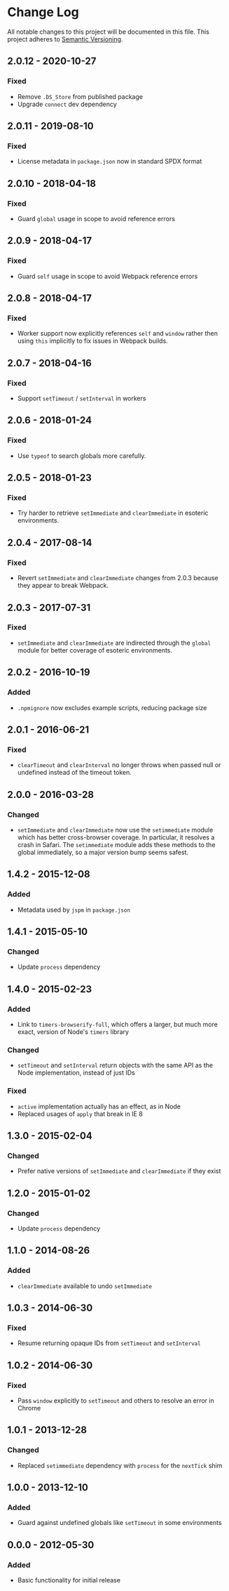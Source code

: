 # Change Log

All notable changes to this project will be documented in this file. This project adheres
to [Semantic Versioning](http://semver.org/).

## 2.0.12 - 2020-10-27

### Fixed

* Remove `.DS_Store` from published package
* Upgrade `connect` dev dependency

## 2.0.11 - 2019-08-10

### Fixed

* License metadata in `package.json` now in standard SPDX format

## 2.0.10 - 2018-04-18

### Fixed

* Guard `global` usage in scope to avoid reference errors

## 2.0.9 - 2018-04-17

### Fixed

* Guard `self` usage in scope to avoid Webpack reference errors

## 2.0.8 - 2018-04-17

### Fixed

* Worker support now explicitly references `self` and `window` rather then using
  `this` implicitly to fix issues in Webpack builds.

## 2.0.7 - 2018-04-16

### Fixed

* Support `setTimeout` / `setInterval` in workers

## 2.0.6 - 2018-01-24

### Fixed

* Use `typeof` to search globals more carefully.

## 2.0.5 - 2018-01-23

### Fixed

* Try harder to retrieve `setImmediate` and `clearImmediate` in esoteric environments.

## 2.0.4 - 2017-08-14

### Fixed

* Revert `setImmediate` and `clearImmediate` changes from 2.0.3 because they appear to break Webpack.

## 2.0.3 - 2017-07-31

### Fixed

* `setImmediate` and `clearImmediate` are indirected through the `global` module for better coverage of esoteric
  environments.

## 2.0.2 - 2016-10-19

### Added

* `.npmignore` now excludes example scripts, reducing package size

## 2.0.1 - 2016-06-21

### Fixed

* `clearTimeout` and `clearInterval` no longer throws when passed null or undefined instead of the timeout token.

## 2.0.0 - 2016-03-28

### Changed

* `setImmediate` and `clearImmediate` now use the `setimmediate` module which has better cross-browser coverage. In
  particular, it resolves a crash in Safari. The `setimmediate` module adds these methods to the global immediately, so
  a major version bump seems safest.

## 1.4.2 - 2015-12-08

### Added

* Metadata used by `jspm` in `package.json`

## 1.4.1 - 2015-05-10

### Changed

* Update `process` dependency

## 1.4.0 - 2015-02-23

### Added

* Link to `timers-browserify-full`, which offers a larger, but much more exact, version of Node's `timers` library

### Changed

* `setTimeout` and `setInterval` return objects with the same API as the Node implementation, instead of just IDs

### Fixed

* `active` implementation actually has an effect, as in Node
* Replaced usages of `apply` that break in IE 8

## 1.3.0 - 2015-02-04

### Changed

* Prefer native versions of `setImmediate` and `clearImmediate` if they exist

## 1.2.0 - 2015-01-02

### Changed

* Update `process` dependency

## 1.1.0 - 2014-08-26

### Added

* `clearImmediate` available to undo `setImmediate`

## 1.0.3 - 2014-06-30

### Fixed

* Resume returning opaque IDs from `setTimeout` and `setInterval`

## 1.0.2 - 2014-06-30

### Fixed

* Pass `window` explicitly to `setTimeout` and others to resolve an error in Chrome

## 1.0.1 - 2013-12-28

### Changed

* Replaced `setimmediate` dependency with `process` for the `nextTick` shim

## 1.0.0 - 2013-12-10

### Added

* Guard against undefined globals like `setTimeout` in some environments

## 0.0.0 - 2012-05-30

### Added

* Basic functionality for initial release
